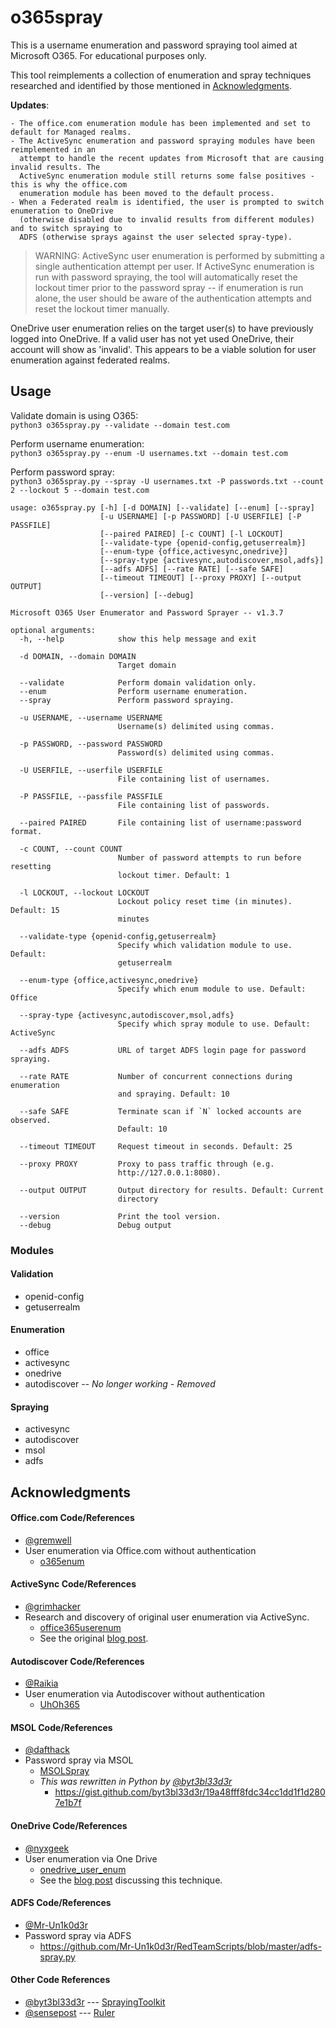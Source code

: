 # o365spray

This is a username enumeration and password spraying tool aimed at Microsoft O365. For educational purposes only.

This tool reimplements a collection of enumeration and spray techniques researched and identified by those mentioned in [Acknowledgments](#Acknowledgments).

**Updates**:
```
- The office.com enumeration module has been implemented and set to default for Managed realms.
- The ActiveSync enumeration and password spraying modules have been reimplemented in an
  attempt to handle the recent updates from Microsoft that are causing invalid results. The
  ActiveSync enumeration module still returns some false positives - this is why the office.com
  enumeration module has been moved to the default process.
- When a Federated realm is identified, the user is prompted to switch enumeration to OneDrive
  (otherwise disabled due to invalid results from different modules) and to switch spraying to
  ADFS (otherwise sprays against the user selected spray-type).
```

> WARNING: ActiveSync user enumeration is performed by submitting a single authentication attempt per user. If ActiveSync enumeration is run with password spraying, the tool will automatically reset the lockout timer prior to the password spray -- if enumeration is run alone, the user should be aware of the authentication attempts and reset the lockout timer manually.

OneDrive user enumeration relies on the target user(s) to have previously logged into OneDrive. If a valid user has not yet used OneDrive, their account will show as 'invalid'. This appears to be a viable solution for user enumeration against federated realms.


## Usage

Validate domain is using O365:<br>
`python3 o365spray.py --validate --domain test.com`

Perform username enumeration:<br>
`python3 o365spray.py --enum -U usernames.txt --domain test.com`

Perform password spray:<br>
`python3 o365spray.py --spray -U usernames.txt -P passwords.txt --count 2 --lockout 5 --domain test.com`


```
usage: o365spray.py [-h] [-d DOMAIN] [--validate] [--enum] [--spray]
                    [-u USERNAME] [-p PASSWORD] [-U USERFILE] [-P PASSFILE]
                    [--paired PAIRED] [-c COUNT] [-l LOCKOUT]
                    [--validate-type {openid-config,getuserrealm}]
                    [--enum-type {office,activesync,onedrive}]
                    [--spray-type {activesync,autodiscover,msol,adfs}]
                    [--adfs ADFS] [--rate RATE] [--safe SAFE]
                    [--timeout TIMEOUT] [--proxy PROXY] [--output OUTPUT]
                    [--version] [--debug]

Microsoft O365 User Enumerator and Password Sprayer -- v1.3.7

optional arguments:
  -h, --help            show this help message and exit

  -d DOMAIN, --domain DOMAIN
                        Target domain

  --validate            Perform domain validation only.
  --enum                Perform username enumeration.
  --spray               Perform password spraying.

  -u USERNAME, --username USERNAME
                        Username(s) delimited using commas.

  -p PASSWORD, --password PASSWORD
                        Password(s) delimited using commas.

  -U USERFILE, --userfile USERFILE
                        File containing list of usernames.

  -P PASSFILE, --passfile PASSFILE
                        File containing list of passwords.

  --paired PAIRED       File containing list of username:password format.

  -c COUNT, --count COUNT
                        Number of password attempts to run before resetting
                        lockout timer. Default: 1

  -l LOCKOUT, --lockout LOCKOUT
                        Lockout policy reset time (in minutes). Default: 15
                        minutes

  --validate-type {openid-config,getuserrealm}
                        Specify which validation module to use. Default:
                        getuserrealm

  --enum-type {office,activesync,onedrive}
                        Specify which enum module to use. Default: Office

  --spray-type {activesync,autodiscover,msol,adfs}
                        Specify which spray module to use. Default: ActiveSync

  --adfs ADFS           URL of target ADFS login page for password spraying.

  --rate RATE           Number of concurrent connections during enumeration
                        and spraying. Default: 10

  --safe SAFE           Terminate scan if `N` locked accounts are observed.
                        Default: 10

  --timeout TIMEOUT     Request timeout in seconds. Default: 25

  --proxy PROXY         Proxy to pass traffic through (e.g.
                        http://127.0.0.1:8080).

  --output OUTPUT       Output directory for results. Default: Current
                        directory

  --version             Print the tool version.
  --debug               Debug output
```

### Modules

#### Validation
* openid-config
* getuserrealm

#### Enumeration
* office
* activesync
* onedrive
* autodiscover -- *No longer working - Removed*

#### Spraying
* activesync
* autodiscover
* msol
* adfs

## Acknowledgments

#### Office.com Code/References
* [@gremwell](https://github.com/gremwell)
* User enumeration via Office.com without authentication
    * [o365enum](https://github.com/gremwell/o365enum)

#### ActiveSync Code/References
* [@grimhacker](https://bitbucket.org/grimhacker)
* Research and discovery of original user enumeration via ActiveSync.
    * [office365userenum](https://bitbucket.org/grimhacker/office365userenum/src/master/)
    * See the original [blog post](https://grimhacker.com/2017/07/24/office365-activesync-username-enumeration/).

#### Autodiscover Code/References
* [@Raikia](https://github.com/Raikia)
* User enumeration via Autodiscover without authentication
    * [UhOh365](https://github.com/Raikia/UhOh365)

#### MSOL Code/References
* [@dafthack](https://github.com/dafthack)
* Password spray via MSOL
    * [MSOLSpray](https://github.com/dafthack/MSOLSpray)
    * *This was rewritten in Python by [@byt3bl33d3r](https://github.com/byt3bl33d3r)*
        * https://gist.github.com/byt3bl33d3r/19a48fff8fdc34cc1dd1f1d2807e1b7f

#### OneDrive Code/References
* [@nyxgeek](https://github.com/nyxgeek)
* User enumeration via One Drive
    * [onedrive_user_enum](https://github.com/nyxgeek/onedrive_user_enum)
    * See the [blog post](https://www.trustedsec.com/blog/achieving-passive-user-enumeration-with-onedrive/) discussing this technique.

#### ADFS Code/References
* [@Mr-Un1k0d3r](https://github.com/Mr-Un1k0d3r)
* Password spray via ADFS
    * https://github.com/Mr-Un1k0d3r/RedTeamScripts/blob/master/adfs-spray.py

#### Other Code References
* [@byt3bl33d3r](https://github.com/byt3bl33d3r) --- [SprayingToolkit](https://github.com/byt3bl33d3r/SprayingToolkit/)
* [@sensepost](https://github.com/sensepost) --- [Ruler](https://github.com/sensepost/ruler/)
